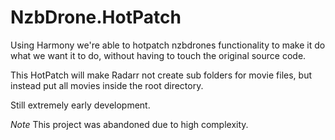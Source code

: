 # NzbDrone.HotPatch
Using Harmony we're able to hotpatch nzbdrones functionality to make it do what we want it to do, without having to touch the original source code.

This HotPatch will make Radarr not create sub folders for movie files, but instead put all movies inside the root directory.

Still extremely early development.

*Note*
This project was abandoned due to high complexity.
